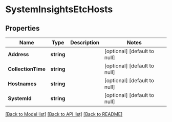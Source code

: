 # SystemInsightsEtcHosts

## Properties
Name | Type | Description | Notes
------------ | ------------- | ------------- | -------------
**Address** | **string** |  | [optional] [default to null]
**CollectionTime** | **string** |  | [optional] [default to null]
**Hostnames** | **string** |  | [optional] [default to null]
**SystemId** | **string** |  | [optional] [default to null]

[[Back to Model list]](../README.md#documentation-for-models) [[Back to API list]](../README.md#documentation-for-api-endpoints) [[Back to README]](../README.md)

